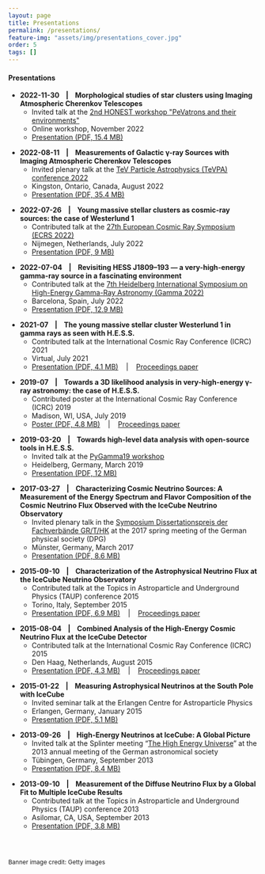 ```yaml
---
layout: page
title: Presentations
permalink: /presentations/
feature-img: "assets/img/presentations_cover.jpg"
order: 5
tags: []
---
```


#### Presentations

* __2022-11-30 &nbsp;&nbsp; \| &nbsp;&nbsp; Morphological studies of star clusters using Imaging Atmospheric Cherenkov Telescopes__
  * Invited talk at the <a href="https://indico.desy.de/event/34265" target="_blank">2nd HONEST workshop "PeVatrons and their environments"</a>
  * Online workshop, November 2022
  * <a href="/assets/talks/2022-11-30_LarsMohrmann_HONEST_StarClustersWithIACTs.pdf" target="_blank">Presentation (PDF, 15.4 MB)</a>
<p> </p>

* __2022-08-11 &nbsp;&nbsp; \| &nbsp;&nbsp; Measurements of Galactic γ-ray Sources with Imaging Atmospheric Cherenkov Telescopes__
  * Invited plenary talk at the <a href="https://indico.cern.ch/event/1082486" target="_blank">TeV Particle Astrophysics (TeVPA) conference 2022</a>
  * Kingston, Ontario, Canada, August 2022
  * <a href="/assets/talks/2022-08-11_LarsMohrmann_TeVPA2022.pdf" target="_blank">Presentation (PDF, 35.4 MB)</a>
<p> </p>

* __2022-07-26 &nbsp;&nbsp; \| &nbsp;&nbsp; Young massive stellar clusters as cosmic-ray sources: the case of Westerlund 1__
  * Contributed talk at the <a href="https://indico.nikhef.nl/event/2110" target="_blank">27th European Cosmic Ray Symposium (ECRS 2022)</a>
  * Nijmegen, Netherlands, July 2022
  * <a href="/assets/talks/2022-07-04_LarsMohrmann_ECRS2022_Nijmegen_Westerlund1.pdf" target="_blank">Presentation (PDF, 9 MB)</a>
<p> </p>

* __2022-07-04 &nbsp;&nbsp; \| &nbsp;&nbsp; Revisiting HESS J1809–193 — a very-high-energy gamma-ray source in a fascinating environment__
  * Contributed talk at the <a href="https://indico.icc.ub.edu/event/46" target="_blank">7th Heidelberg International Symposium on High-Energy Gamma-Ray Astronomy (Gamma 2022)</a>
  * Barcelona, Spain, July 2022
  * <a href="/assets/talks/2022-07-04_LarsMohrmann_Gamma2022_Barcelona.pdf" target="_blank">Presentation (PDF, 12.9 MB)</a>
<p> </p>

* __2021-07 &nbsp;&nbsp; \| &nbsp;&nbsp; The young massive stellar cluster Westerlund 1 in gamma rays as seen with H.E.S.S.__
  * Contributed talk at the International Cosmic Ray Conference (ICRC) 2021
  * Virtual, July 2021
  * <a href="/assets/talks/2021-07_LarsMohrmann_ICRC2021.pdf" target="_blank">Presentation (PDF, 4.1 MB)</a> &nbsp;&nbsp; \| &nbsp;&nbsp; <a href="https://pos.sissa.it/395/789" target="_blank">Proceedings paper</a>
<p> </p>

* __2019-07 &nbsp;&nbsp; \| &nbsp;&nbsp; Towards a 3D likelihood analysis in very-high-energy γ-ray astronomy: the case of H.E.S.S.__
  * Contributed poster at the International Cosmic Ray Conference (ICRC) 2019
  * Madison, WI, USA, July 2019
  * <a href="/assets/talks/2019-07_LarsMohrmann_PosterICRC2019.pdf" target="_blank">Poster (PDF, 4.8 MB)</a> &nbsp;&nbsp; \| &nbsp;&nbsp; <a href="https://pos.sissa.it/358/747" target="_blank">Proceedings paper</a>
<p> </p>

* __2019-03-20 &nbsp;&nbsp; \| &nbsp;&nbsp; Towards high-level data analysis with open-source tools in H.E.S.S.__
  * Invited talk at the <a href="https://indico.cern.ch/event/783425/overview" target="_blank">PyGamma19 workshop</a>
  * Heidelberg, Germany, March 2019
  * <a href="/assets/talks/2019-03-20_LarsMohrmann_PyGamma19_Heidelberg.pdf" target="_blank">Presentation (PDF, 12 MB)</a>
<p> </p>

* __2017-03-27 &nbsp;&nbsp; \| &nbsp;&nbsp; Characterizing Cosmic Neutrino Sources: A Measurement of the Energy Spectrum and Flavor Composition of the Cosmic Neutrino Flux Observed with the IceCube Neutrino Observatory__
  * Invited plenary talk in the <a href="https://www.dpg-verhandlungen.de/year/2017/conference/muenster/part/sydi/session/1" target="_blank">Symposium Dissertationspreis der Fachverbände GR/T/HK</a> at the 2017 spring meeting of the German physical society (DPG)
  * Münster, Germany, March 2017
  * <a href="/assets/talks/2017-03-27_LarsMohrmann_DPG2017_Muenster.pdf" target="_blank">Presentation (PDF, 8.6 MB)</a>
<p> </p>

* __2015-09-10 &nbsp;&nbsp; \| &nbsp;&nbsp; Characterization of the Astrophysical Neutrino Flux at the IceCube Neutrino Observatory__
  * Contributed talk at the Topics in Astroparticle and Underground Physics (TAUP) conference 2015
  * Torino, Italy, September 2015
  * <a href="/assets/talks/2015-09-10_LarsMohrmann_TAUP2015_Torino.pdf" target="_blank">Presentation (PDF, 6.9 MB)</a> &nbsp;&nbsp; \| &nbsp;&nbsp; <a href="https://iopscience.iop.org/article/10.1088/1742-6596/718/6/062045" target="_blank">Proceedings paper</a>
<p> </p>

* __2015-08-04 &nbsp;&nbsp; \| &nbsp;&nbsp; Combined Analysis of the High-Energy Cosmic Neutrino Flux at the IceCube Detector__
  * Contributed talk at the International Cosmic Ray Conference (ICRC) 2015
  * Den Haag, Netherlands, August 2015
  * <a href="/assets/talks/2015-08-04_LarsMohrmann_ICRC2015_DenHaag.pdf" target="_blank">Presentation (PDF, 4.3 MB)</a> &nbsp;&nbsp; \| &nbsp;&nbsp; <a href="https://pos.sissa.it/236/1066" target="_blank">Proceedings paper</a>
<p> </p>

* __2015-01-22 &nbsp;&nbsp; \| &nbsp;&nbsp; Measuring Astrophysical Neutrinos at the South Pole with IceCube__
  * Invited seminar talk at the Erlangen Centre for Astroparticle Physics
  * Erlangen, Germany, January 2015
  * <a href="/assets/talks/2015-01-22_LarsMohrmann_2015_ECAP_Seminar.pdf" target="_blank">Presentation (PDF, 5.1 MB)</a>
<p> </p>

* __2013-09-26 &nbsp;&nbsp; \| &nbsp;&nbsp; High-Energy Neutrinos at IceCube: A Global Picture__
  * Invited talk at the Splinter meeting “<a href="https://indico.desy.de/conferenceOtherViews.py?view=standard&confId=7755" target="_blank">The High Energy Universe</a>” at the 2013 annual meeting of the German astronomical society
  * Tübingen, Germany, September 2013
  * <a href="/assets/talks/2013-09-26_LarsMohrmann_AG2013_Tuebingen.pdf" target="_blank">Presentation (PDF, 8.4 MB)</a>
<p> </p>

* __2013-09-10 &nbsp;&nbsp; \| &nbsp;&nbsp; Measurement of the Diffuse Neutrino Flux by a Global Fit to Multiple IceCube Results__
  * Contributed talk at the Topics in Astroparticle and Underground Physics (TAUP) conference 2013
  * Asilomar, CA, USA, September 2013
  * <a href="/assets/talks/2013-09-10_LarsMohrmann_TAUP2013_Asilomar.pdf" target="_blank">Presentation (PDF, 3.8 MB)</a>
<p> </p>

<p style="font-size:9pt;margin-top:1.5cm;">Banner image credit: Getty images</p>
